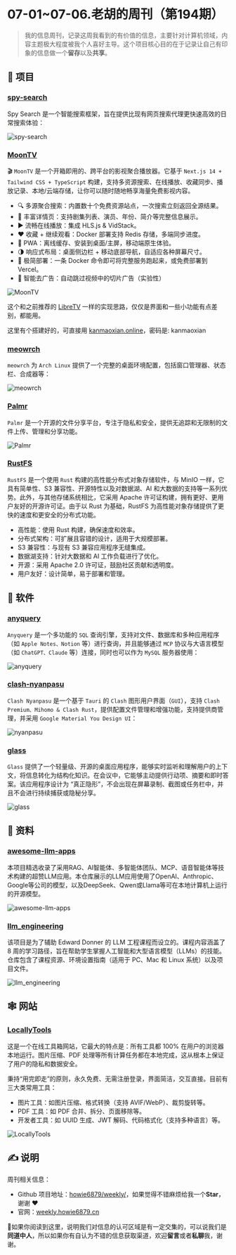 # 07-01~07-06.老胡的周刊（第194期）

>我的信息周刊，记录这周我看到的有价值的信息，主要针对计算机领域，内容主题极大程度被我个人喜好主导。这个项目核心目的在于记录让自己有印象的信息做一个**留存**以及**共享**。

## 🎯 项目

### [spy-search](https://github.com/JasonHonKL/spy-search)

Spy Search 是一个智能搜索框架，旨在提供比现有网页搜索代理更快速高效的日常搜索体验：

![spy-search](https://images-1252557999.file.myqcloud.com/uPic/wT1XyL.png)

### [MoonTV](https://github.com/senshinya/MoonTV)

🎬 `MoonTV` 是一个开箱即用的、跨平台的影视聚合播放器。它基于 `Next.js 14 + Tailwind CSS + TypeScript` 构建，支持多资源搜索、在线播放、收藏同步、播放记录、本地/云端存储，让你可以随时随地畅享海量免费影视内容。

- 🔍 多源聚合搜索：内置数十个免费资源站点，一次搜索立刻返回全源结果。
- 📄 丰富详情页：支持剧集列表、演员、年份、简介等完整信息展示。
- ▶️ 流畅在线播放：集成 HLS.js & VidStack。
- ❤️ 收藏 + 继续观看：Docker 部署支持 Redis 存储，多端同步进度。
- 📱 PWA：离线缓存、安装到桌面/主屏，移动端原生体验。
- 🌗 响应式布局：桌面侧边栏 + 移动底部导航，自适应各种屏幕尺寸。
- 🚀 极简部署：一条 Docker 命令即可将完整服务跑起来，或免费部署到 Vercel。
- 👿 智能去广告：自动跳过视频中的切片广告（实验性）

![MoonTV](https://images-1252557999.file.myqcloud.com/uPic/8bdYCW.png)

这个和之前推荐的 [LibreTV](https://github.com/LibreSpark/LibreTV) 一样的实现思路，仅仅是界面和一些小功能有点差别，都能用。

这里有个搭建好的，可直接用 [kanmaoxian.online](https://kanmaoxian.online/)，密码是: kanmaoxian

### [meowrch](https://github.com/meowrch/meowrch)

`meowrch` 为 `Arch Linux` 提供了一个完整的桌面环境配置，包括窗口管理器、状态栏、合成器等：

![meowrch](https://images-1252557999.file.myqcloud.com/uPic/jSv90u.png)

### [Palmr](https://github.com/kyantech/Palmr)

`Palmr` 是一个开源的文件分享平台，专注于隐私和安全，提供无追踪和无限制的文件上传、管理和分享功能。

![Palmr](https://images-1252557999.file.myqcloud.com/uPic/lERBt8.png)

### [RustFS](https://github.com/rustfs/rustfs)

`RustFS` 是一个使用 `Rust` 构建的高性能分布式对象存储软件，与 MinIO 一样，它具有简单性、S3 兼容性、开源特性以及对数据湖、AI 和大数据的支持等一系列优势。此外，与其他存储系统相比，它采用 Apache 许可证构建，拥有更好、更用户友好的开源许可证。由于以 Rust 为基础，RustFS 为高性能对象存储提供了更快的速度和更安全的分布式功能。

- 高性能：使用 Rust 构建，确保速度和效率。
- 分布式架构：可扩展且容错的设计，适用于大规模部署。
- S3 兼容性：与现有 S3 兼容应用程序无缝集成。
- 数据湖支持：针对大数据和 AI 工作负载进行了优化。
- 开源：采用 Apache 2.0 许可证，鼓励社区贡献和透明度。
- 用户友好：设计简单，易于部署和管理。

## 🤖 软件

### [anyquery](https://github.com/julien040/anyquery)

`Anyquery` 是一个多功能的 `SQL` 查询引擎，支持对文件、数据库和多种应用程序（如 `Apple Notes、Notion` 等）进行查询，并且能够通过 `MCP` 协议与大语言模型（如 `ChatGPT、Claude` 等）连接，同时也可以作为 `MySQL` 服务器使用：

![anyquery](https://images-1252557999.file.myqcloud.com/uPic/bmdtIU.png)

### [clash-nyanpasu](https://github.com/libnyanpasu/clash-nyanpasu)

`Clash Nyanpasu` 是一个基于 `Tauri` 的 `Clash` 图形用户界面（`GUI`），支持 `Clash Premium、Mihomo & Clash Rust`，提供配置文件管理和增强功能，支持提供商管理，并采用 `Google Material You Design UI`：

![nyanpasu](https://images-1252557999.file.myqcloud.com/uPic/KvzWVL.png)

### [glass](https://github.com/pickle-com/glass)

`Glass` 提供了一个轻量级、开源的桌面应用程序，能够实时监听和理解用户的上下文，将信息转化为结构化知识。在会议中，它能够主动提供行动项、摘要和即时答案。该应用程序设计为 “真正隐形”，不会出现在屏幕录制、截图或任务栏中，并且不会进行持续捕获或隐秘分享。

![glass](https://images-1252557999.file.myqcloud.com/uPic/1SEd05.png)

## 👀 资料

### [awesome-llm-apps](https://github.com/Shubhamsaboo/awesome-llm-apps)

本项目精选收录了采用RAG、AI智能体、多智能体团队、MCP、语音智能体等技术构建的超赞LLM应用。本仓库展示的LLM应用使用了OpenAI、Anthropic、Google等公司的模型，以及DeepSeek、Qwen或Llama等可在本地计算机上运行的开源模型。

![awesome-llm-apps](https://images-1252557999.file.myqcloud.com/uPic/9pE3fX.png)

### [llm_engineering](https://github.com/ed-donner/llm_engineering)

该项目是为了辅助 Edward Donner 的 LLM 工程课程而设立的。课程内容涵盖了 8 周的学习路径，旨在帮助学生掌握人工智能和大型语言模型（LLMs）的技能。仓库包含了课程资源、环境设置指南（适用于 PC、Mac 和 Linux 系统）以及项目文件。

![llm_engineering](https://images-1252557999.file.myqcloud.com/uPic/dtF0EE.png)

## 🕸 网站

### [LocallyTools](https://github.com/howie6879/weekly/issues/181)

这是一个在线工具箱网站，它最大的特点是：所有工具都 100% 在用户的浏览器本地运行。图片压缩、PDF 处理等所有计算任务都在本地完成，这从根本上保证了用户的隐私和数据安全。

秉持“用完即走”的原则，永久免费、无需注册登录，界面简洁，交互直接。目前有三大类常用工具：

- 图片工具：如图片压缩、格式转换（支持 AVIF/WebP）、裁剪旋转等。
- PDF 工具：如 PDF 合并、拆分、页面移除等。
- 开发者工具：如 UUID 生成、JWT 解码、代码格式化（支持多种语言）等。

![LocallyTools](https://images-1252557999.file.myqcloud.com/uPic/Y2rLxV.png)

## ✍️ 说明

周刊相关信息：

- Github 项目地址：[howie6879/weekly/](https://github.com/howie6879/weekly/)，如果觉得不错麻烦给我一个**Star**，谢谢 ❤️
- 官网：[weekly.howie6879.cn](https://weekly.howie6879.cn/)

🙌如果你阅读到这里，说明我们对信息的认可区域是有一定交集的，可以说我们是**同道中人**，所以如果你有自认为不错的信息获取渠道，欢迎**留言**或者**私聊**我，谢谢。
